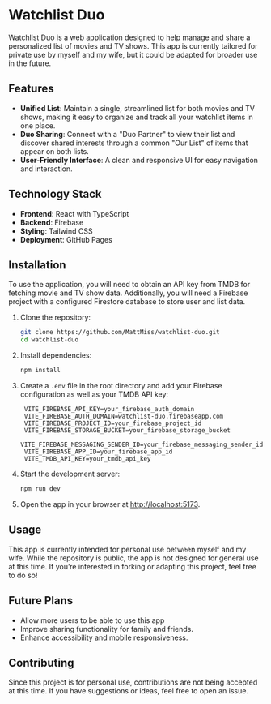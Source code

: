 
# Watchlist Duo

Watchlist Duo is a web application designed to help manage and share a personalized list of movies and TV shows. This app is currently tailored for private use by myself and my wife, but it could be adapted for broader use in the future.

## Features

- **Unified List**: Maintain a single, streamlined list for both movies and TV shows, making it easy to organize and track all your watchlist items in one place.
- **Duo Sharing**: Connect with a "Duo Partner" to view their list and discover shared interests through a common "Our List" of items that appear on both lists.
- **User-Friendly Interface**: A clean and responsive UI for easy navigation and interaction.

## Technology Stack

- **Frontend**: React with TypeScript
- **Backend**: Firebase
- **Styling**: Tailwind CSS
- **Deployment**: GitHub Pages

## Installation

To use the application, you will need to obtain an API key from TMDB for fetching movie and TV show data. Additionally, you will need a Firebase project with a configured Firestore database to store user and list data.

1. Clone the repository:
   ```bash
   git clone https://github.com/MattMiss/watchlist-duo.git
   cd watchlist-duo
   ```

2. Install dependencies:
   ```bash
   npm install
   ```

3. Create a `.env` file in the root directory and add your Firebase configuration as well as your TMDB API key:
   ```env
    VITE_FIREBASE_API_KEY=your_firebase_auth_domain
    VITE_FIREBASE_AUTH_DOMAIN=watchlist-duo.firebaseapp.com
    VITE_FIREBASE_PROJECT_ID=your_firebase_project_id
    VITE_FIREBASE_STORAGE_BUCKET=your_firebase_storage_bucket
    VITE_FIREBASE_MESSAGING_SENDER_ID=your_firebase_messaging_sender_id
    VITE_FIREBASE_APP_ID=your_firebase_app_id
    VITE_TMDB_API_KEY=your_tmdb_api_key
   ```

4. Start the development server:
   ```bash
   npm run dev
   ```

5. Open the app in your browser at [http://localhost:5173](http://localhost:5173).

## Usage

This app is currently intended for personal use between myself and my wife. While the repository is public, the app is not designed for general use at this time. If you’re interested in forking or adapting this project, feel free to do so!

## Future Plans

- Allow more users to be able to use this app
- Improve sharing functionality for family and friends.
- Enhance accessibility and mobile responsiveness.

## Contributing

Since this project is for personal use, contributions are not being accepted at this time. If you have suggestions or ideas, feel free to open an issue.

